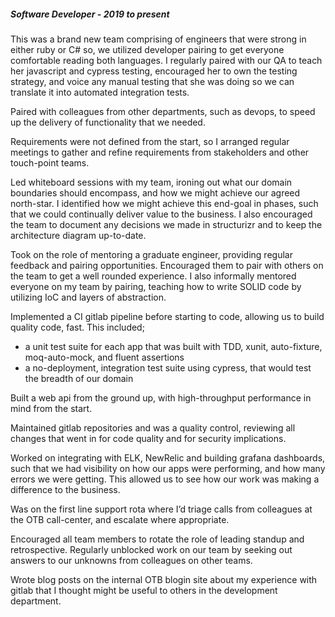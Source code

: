 ##### Software Developer - 2019 to present

This was a brand new team comprising of engineers that were strong in either ruby or C# so, we utilized developer pairing to get everyone comfortable reading both languages.  I regularly paired with our QA to teach her javascript and cypress testing, encouraged her to own the testing strategy, and voice any manual testing that she was doing so we can translate it into automated integration tests.

Paired with colleagues from other departments, such as devops, to speed up the delivery of functionality that we needed.

Requirements were not defined from the start, so I arranged regular meetings to gather and refine requirements from stakeholders and other touch-point teams.

Led whiteboard sessions with my team, ironing out what our domain boundaries should encompass, and how we might achieve our agreed north-star.  I identified how we might achieve this end-goal in phases, such that we could continually deliver value to the business.  I also encouraged the team to document any decisions we made in structurizr and to keep the architecture diagram up-to-date.

Took on the role of mentoring a graduate engineer, providing regular feedback and pairing opportunities.  Encouraged them to pair with others on the team to get a well rounded experience.  I also informally mentored everyone on my team by pairing, teaching how to write SOLID code by utilizing IoC and layers of abstraction.

Implemented a CI gitlab pipeline before starting to code, allowing us to build quality code, fast.  This included;
 - a unit test suite for each app that was built with TDD, xunit, auto-fixture, moq-auto-mock, and fluent assertions
 - a no-deployment, integration test suite using cypress, that would test the breadth of our domain

Built a web api from the ground up, with high-throughput performance in mind from the start.

Maintained gitlab repositories and was a quality control, reviewing all changes that went in for code quality and for security implications.

Worked on integrating with ELK, NewRelic and building grafana dashboards, such that we had visibility on how our apps were performing, and how many errors we were getting.  This allowed us to see how our work was making a difference to the business.

Was on the first line support rota where I’d triage calls from colleagues at the OTB call-center, and escalate where appropriate.

Encouraged all team members to rotate the role of leading standup and retrospective.  Regularly unblocked work on our team by seeking out answers to our unknowns from colleagues on other teams.

Wrote blog posts on the internal OTB blogin site about my experience with gitlab that I thought might be useful to others in the development department.
